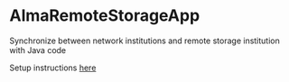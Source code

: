 # AlmaRemoteStorageApp
Synchronize between network institutions and remote storage institution with Java code 

Setup instructions [here](instructions.md)

